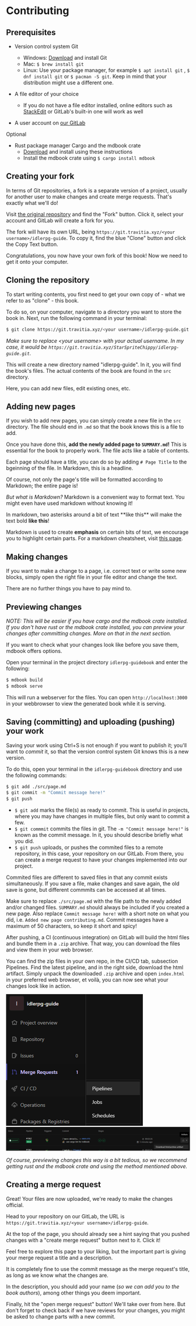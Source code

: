 # Contributing

## Prerequisites

- Version control system Git

  - Windows: [Download](https://git-scm.com/download/win) and install Git
  - Mac: `$ brew install git`
  - Linux: Use your package manager, for example `$ apt install git` , `$ dnf install git` or `$ pacman -S git`. Keep in mind that your distribution might use a different one.

- A file editor of your choice

  - If you do not have a file editor installed, online editors such as [StackEdit](https://stackedit.io) or GitLab's built-in one will work as well

- A user account on [our GitLab](https://git.travitia.xyz/)

Optional

- Rust package manager Cargo and the mdbook crate
  - [Download](https://www.rust-lang.org/tools/install) and install using these instructions
  - Install the mdbook crate using `$ cargo install mdbook`

## Creating your fork

In terms of Git repositories, a fork is a separate version of a project, usually for another user to make changes and create merge requests. That's exactly what we'll do!

Visit [the original repository](https://git.travitia.xyz/Kenvyra/idlerpg-guide) and find the "Fork" button. Click it, select your account and GitLab will create a fork for you.

The fork will have its own URL, being `https://git.travitia.xyz/<your username>/idlerpg-guide`. To copy it, find the blue "Clone" button and click the Copy Text button.

Congratulations, you now have your own fork of this book! Now we need to get it onto your computer.

## Cloning the repository

To start writing contents, you first need to get your own copy of - what we refer to as "clone" - this book.

To do so, on your computer, navigate to a directory you want to store the book in. Next, run the following command in your terminal:

```sh
$ git clone https://git.travitia.xyz/<your username>/idlerpg-guide.git
```

_Make sure to replace \<your username\> with your actual username. In my case, it would be `https://git.travitia.xyz/StarSpriteChippy/idlerpg-guide.git`._

This will create a new directory named "idlerpg-guide". In it, you will find the book's files. The actual contents of the book are found in the `src` directory.

Here, you can add new files, edit existing ones, etc.

## Adding new pages

If you wish to add new pages, you can simply create a new file in the `src` directory. The file should end in `.md` so that the book knows this is a file to add.

Once you have done this, **add the newly added page to `SUMMARY.md`!** This is essential for the book to properly work. The file acts like a table of contents.

Each page should have a title, you can do so by adding `# Page Title` to the bgeinning of the file. In Markdown, this is a headline.

Of course, not only the page's title will be formatted according to Markdown; the entire page is!

_But what is Markdown?_ Markdown is a convenient way to format text. You might even have used markdown without knowing it!

In markdown, two asterisks around a bit of text \*\*like this\*\* will make the text bold **like this**!

Markdown is used to create **emphasis** on certain bits of text, we encourage you to highlight certain parts. For a markdown cheatsheet, visit [this page](https://github.com/adam-p/markdown-here/wiki/Markdown-Cheatsheet).

## Making changes

If you want to make a change to a page, i.e. correct text or write some new blocks, simply open the right file in your file editor and change the text.

There are no further things you have to pay mind to.

## Previewing changes

_NOTE: This will be easier if you have cargo and the mdbook crate installed. If you don't have rust or the mdbook crate installed, you can preview your changes after committing changes. More on that in the next section._

If you want to check what your changes look like before you save them, mdbook offers options.

Open your terminal in the project directory `idlerpg-guidebook` and enter the following:

```sh
$ mdbook build
$ mdbook serve
```

This will run a webserver for the files. You can open `http://localhost:3000` in your webbrowser to view the generated book while it is serving.

## Saving (committing) and uploading (pushing) your work

Saving your work using Ctrl+S is not enough if you want to publish it; you'll want to _commit_ it, so that the version control system Git knows this is a new version.

To do this, open your terminal in the `idlerpg-guidebook` directory and use the following commands:

```sh
$ git add ./src/page.md
$ git commit -m "Commit message here!"
$ git push
```

- `$ git add` marks the file(s) as ready to commit. This is useful in projects, where you may have changes in multiple files, but only want to commit a few.
- `$ git commmit` commits the files in git. The `-m "Commit message here!"` is known as the commit message. In it, you should describe briefly what you did.
- `$ git push` uploads, or pushes the commited files to a remote repository, in this case, your repository on our GitLab. From there, you can create a merge request to have your changes implemented into our project.

Commited files are different to saved files in that any commit exists simultaneously. If you save a file, make changes and save again, the old save is gone, but different commmits can be accessed at all times.

Make sure to replace `./src/page.md` with the file path to the newly added and/or changed files. `SUMMARY.md` should always be included if you created a new page.
Also replace `Commit message here!` with a short note on what you did, i.e. `Added new page contributing.md`. Commit messages have a maximum of 50 characters, so keep it short and spicy!

After pushing, a CI (continuous integration) on GitLab will build the html files and bundle them in a `.zip` archive. That way, you can download the files and view them in your web browser.

You can find the zip files in your own repo, in the CI/CD tab, subsection Pipelines. Find the latest pipeline, and in the right side, download the html artifact. Simply unpack the downloaded `.zip` archive and open `index.html` in your preferred web browser, et voilà, you can now see what your changes look like in action.

![image](img/ci-tab.png) ![image](img/download-artifacts.png)

_Of course, previewing changes this way is a bit tedious, so we recommend getting rust and the mdbook crate and using the method mentioned above._

## Creating a merge request

Great! Your files are now uploaded, we're ready to make the changes official.

Head to your repository on our GitLab, the URL is `https://git.travitia.xyz/<your username>/idlerpg-guide`.

At the top of the page, you should already see a hint saying that you pushed changes with a "create merge request" button next to it. Click it!

Feel free to explore this page to your liking, but the important part is giving your merge request a title and a description.

It is completely fine to use the commit message as the merge request's title, as long as we know what the changes are.

In the description, you should add your name (_so we can add you to the book authors_), among other things you deem important.

Finally, hit the "open merge request" button! We'll take over from here. But don't forget to check back if we have reviews for your changes, you might be asked to change parts with a new commit.
